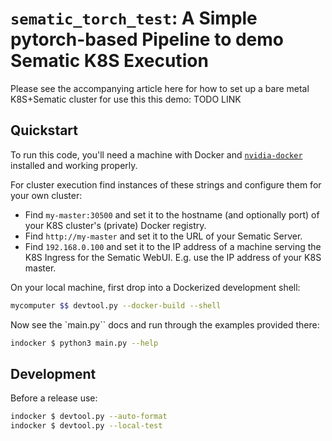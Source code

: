 # `sematic_torch_test`: A Simple pytorch-based Pipeline to demo Sematic K8S Execution

Please see the accompanying article here for how to set up a bare metal
K8S+Sematic cluster for use this this demo: TODO LINK

## Quickstart

To run this code, you'll need a machine with Docker and
[`nvidia-docker`](https://github.com/nvidia/nvidia-container-runtime#installation)
installed and working properly.

For cluster execution find instances of these strings and configure them for
your own cluster:
 * Find `my-master:30500` and set it to the hostname (and optionally port) of
    your K8S cluster's (private) Docker registry.
 * Find `http://my-master` and set it to the URL of your Sematic Server.
 * Find `192.168.0.100` and set it to the IP address of a machine serving
    the K8S Ingress for the Sematic WebUI.  E.g. use the IP address of your
    K8S master.


On your local machine, first drop into a Dockerized development shell:
  ```bash
  mycomputer $$ devtool.py --docker-build --shell
  ```

Now see the `main.py`` docs and run through the examples provided there:
  ```bash
  indocker $ python3 main.py --help
  ```

## Development

Before a release use:
```bash
indocker $ devtool.py --auto-format
indocker $ devtool.py --local-test
```
